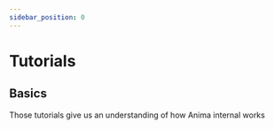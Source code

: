 ```yaml
---
sidebar_position: 0
---
```


# Tutorials

## Basics

Those tutorials give us an understanding of how Anima internal works